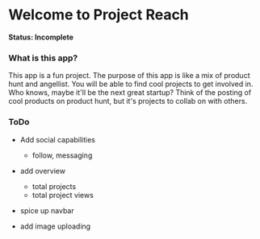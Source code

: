 # Welcome to Project Reach

**Status: Incomplete**

### What is this app?
This app is a fun project. The purpose of this app is like a mix of product hunt and angellist. You will be able to find cool projects to get involved in. Who knows, maybe it'll be the next great startup? Think of the posting of cool products on product hunt, but it's projects to collab on with others.

### ToDo
- Add social capabilities 
  - follow, messaging

- add overview 
  - total projects
  - total project views

- spice up navbar 
- add image uploading